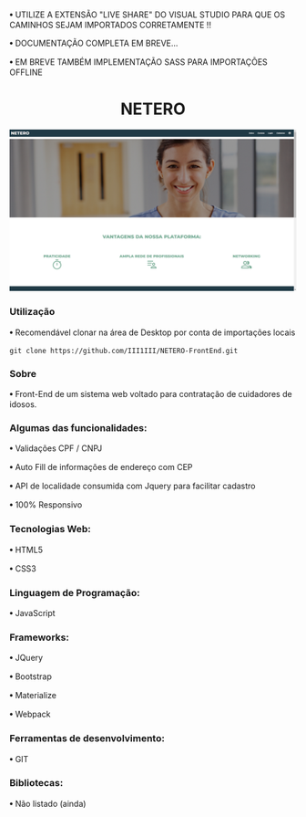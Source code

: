 𖧹 UTILIZE A EXTENSÃO "LIVE SHARE" DO VISUAL STUDIO PARA QUE OS CAMINHOS SEJAM IMPORTADOS CORRETAMENTE !!
<p> 𖧹 DOCUMENTAÇÃO COMPLETA EM BREVE... </p>
<p> 𖧹 EM BREVE TAMBÉM IMPLEMENTAÇÃO SASS PARA IMPORTAÇÕES OFFLINE </p>
<h1 align="center"> NETERO </h1>

![netero](netero.png)

<h3>Utilização</h3>

𖧹 Recomendável clonar na área de Desktop por conta de importações locais
```
git clone https://github.com/III1III/NETERO-FrontEnd.git
```


<h3>Sobre</h3>

𖧹 Front-End de um sistema web voltado para contratação de cuidadores de idosos.

<h3>Algumas das funcionalidades:</h3>
<p> 𖧹 Validações CPF / CNPJ </p>
<p> 𖧹 Auto Fill de informações de endereço com CEP </p>
<p> 𖧹 API de localidade consumida com Jquery para facilitar cadastro </p>
<p> 𖧹 100% Responsivo </p>

<h3>Tecnologias Web:</h3>

<p> 𖧹 HTML5 </P>
𖧹 CSS3

<h3>Linguagem de Programação:</h3>

𖧹 JavaScript

<h3>Frameworks:</h3>

<p> 𖧹 JQuery </p>
<p> 𖧹 Bootstrap </p>
<p> 𖧹 Materialize </p>
𖧹 Webpack

<h3>Ferramentas de desenvolvimento:</h3>

𖧹 GIT

<h3>Bibliotecas:</h3>

𖧹 Não listado (ainda)
